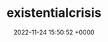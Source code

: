---
title: "existentialcrisis"
link: "https://existentialcrisis.com"
date: "2022-11-24 15:50:52 +0000"
---